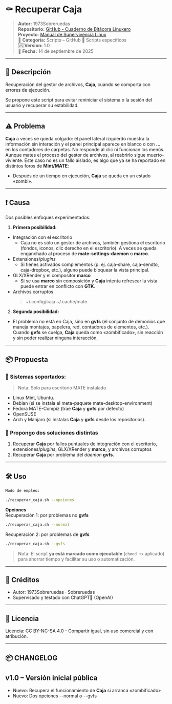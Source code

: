 # ⚰️ Recuperar Caja

> **Autor:** 1973Sobreruedas  
> **Repositorio:** [GitHub - Cuaderno de Bitácora Linuxero](https://github.com/1973Sobreruedas/Cuaderno-Bitacora-Linuxero-1973Sobreruedas)  
> **Proyecto**: [Manual de Supervivencia Linux](https://manualdesupervivenciaLinux.com)  
> 📁 **Categoría:** Scripts – GitHub 🎯 Scripts específicos  
> 🆚 **Version:** 1.0  
> 📅 **Fecha:** 14 de septiembre de 2025

---

## 🧾 Descripción

Recuperación del gestor de archivos, **Caja**, cuando se comporta con errores de ejecución.  

Se propone este script para evitar reniniciar el sistema o la sesión del usuario y recuperar su estabilidad.

---

## ⚠️ Problema

**Caja** a veces se queda colgado: el panel lateral izquierdo muestra la información sin interación y el panel principal aparece en blanco o con **…** en los contadores de carpetas. No responde al clic ni funcionan los menús.  
Aunque mates el proceso del gestor de archivos, al reabrirlo sigue muerto-viviente.
Este caso no es un fallo aislado, es algo que ya se ha reportado en distintos foros de **Mint/MATE**:  
- Después de un tiempo en ejecución, **Caja** se queda en un estado «zombi».

---

## ❗ Causa
Dos posibles enfoques experimentados:
1. **Primera posibilidad:**
- Integración con el escritorio
  - Caja no es sólo un gestor de archivos, también gestiona el escritorio (fondos, iconos, clic derecho en el escritorio). A veces se queda enganchado al proceso de **mate-settings-daemon** o **marco**.
- Extensiones/*plugins*
  - Si tienes activados complementos (p. ej. caja-share, caja-sendto, caja-dropbox, etc.), alguno puede bloquear la vista principal.
- GLX/XRender y el compositor **marco**
  - Si se usa **marco** sin composición y **Caja** intenta refrescar la vista puede entrar en conflicto con **GTK**.
- Archivos corruptos
  > ~/.config/caja
  > ~/.cache/mate.
2. **Segunda posibilidad:**
- El problema no está en Caja, sino en **gvfs** (el conjunto de demonios que maneja montajes, papelera, red, contadores de elementos, etc.). Cuando **gvfs** se cuelga, **Caja** queda como «zombificado», sin reacción y sin poder realizar ninguna interacción.

---

## 📦 Propuesta

### **🐧 Sistemas soportados:**

> Nota: Sólo para escritorio MATE instalado
- Linux Mint, Ubuntu.
- Debian (si se instala el meta-paquete mate-desktop-environment)
- Fedora MATE-Compiz (trae **Caja** y **gvfs** por defecto)
- OpenSUSE
- Arch y Manjaro (si instalas **Caja** y **gvfs** desde los repositorios).

### **🔧 Propongo dos soluciones distintas**

1. Recuperar **Caja** por fallos puntuales de integración con el escritorio, extensiones/*plugins*, GLX/XRender y **marco**, y archivos corruptos
2. Recuperar **Caja** por problema del *daemon* **gvfs**.

---

## 🛠️ Uso

```bash
Modo de empleo:

./recuperar_caja.sh --opciones
```

**Opciones**  
Recuperación 1: por problemas no **gvfs**

```bash
./recuperar_caja.sh --normal
```

Recuperación 2: por problemas de **gvfs**
```bash
./recuperar_caja.sh --gvfs
```

> Nota: El script **ya está marcado como ejecutable** (`chmod +x` aplicado) para ahorrar tiempo y facilitar su uso o automatización.

---

## 🤝 Créditos

- Autor: 1973Sobreruedas · Sobreruedas
- Supervisado y testado con ChatGPT🧠 (OpenAI)

---

## 📜 Licencia

Licencia: CC BY-NC-SA 4.0 - Compartir igual, sin uso comercial y con atribución.

---

## 📦 CHANGELOG

## v1.0 – Versión inicial pública
- Nuevo: Recupera el funcionamiento de **Caja** si arranca «zombificado»
- Nuevo: Dos opciones --normal o --gvfs

